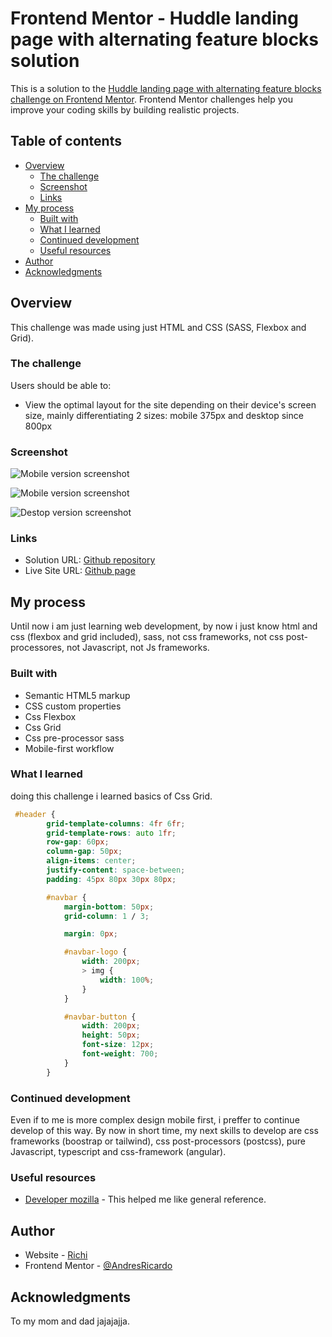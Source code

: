 # Frontend Mentor - Huddle landing page with alternating feature blocks solution

This is a solution to the [Huddle landing page with alternating feature blocks challenge on Frontend Mentor](https://www.frontendmentor.io/challenges/huddle-landing-page-with-alternating-feature-blocks-5ca5f5981e82137ec91a5100). Frontend Mentor challenges help you improve your coding skills by building realistic projects.

## Table of contents

-   [Overview](#overview)
    -   [The challenge](#the-challenge)
    -   [Screenshot](#screenshot)
    -   [Links](#links)
-   [My process](#my-process)
    -   [Built with](#built-with)
    -   [What I learned](#what-i-learned)
    -   [Continued development](#continued-development)
    -   [Useful resources](#useful-resources)
-   [Author](#author)
-   [Acknowledgments](#acknowledgments)

## Overview

This challenge was made using just HTML and CSS (SASS, Flexbox and Grid).

### The challenge

Users should be able to:

-   View the optimal layout for the site depending on their device's screen size, mainly differentiating 2 sizes: mobile 375px and desktop since 800px

### Screenshot

![Mobile version screenshot](./screenshots/mobile-screenshot-1.png)

![Mobile version screenshot](./screenshots/mobile-screenshot-2.png)

![Destop version screenshot](./screenshots/desktop-screenshot.png)

### Links

-   Solution URL: [Github repository](https://github.com/AndresRicardo/huddle-landing-page-with-alternating-feature-blocks)
-   Live Site URL: [Github page](https://andresricardo.github.io/huddle-landing-page-with-alternating-feature-blocks/)

## My process

Until now i am just learning web development, by now i just know html and css (flexbox and grid included), sass, not css frameworks, not css post-processores, not Javascript, not Js frameworks.

### Built with

-   Semantic HTML5 markup
-   CSS custom properties
-   Css Flexbox
-   Css Grid
-   Css pre-processor sass
-   Mobile-first workflow

### What I learned

doing this challenge i learned basics of Css Grid.

```css
 #header {
        grid-template-columns: 4fr 6fr;
        grid-template-rows: auto 1fr;
        row-gap: 60px;
        column-gap: 50px;
        align-items: center;
        justify-content: space-between;
        padding: 45px 80px 30px 80px;

        #navbar {
            margin-bottom: 50px;
            grid-column: 1 / 3;

            margin: 0px;

            #navbar-logo {
                width: 200px;
                > img {
                    width: 100%;
                }
            }

            #navbar-button {
                width: 200px;
                height: 50px;
                font-size: 12px;
                font-weight: 700;
            }
        }
```

### Continued development

Even if to me is more complex design mobile first, i preffer to continue develop of this way.
By now in short time, my next skills to develop are css frameworks (boostrap or tailwind), css post-processors (postcss), pure Javascript, typescript and css-framework (angular).

### Useful resources

-   [Developer mozilla](https://developer.mozilla.org/es/docs/Web/CSS/) - This helped me like general reference.

## Author

-   Website - [Richi](https://github.com/AndresRicardo)
-   Frontend Mentor - [@AndresRicardo](https://www.frontendmentor.io/profile/AndresRicardo)

## Acknowledgments

To my mom and dad jajajajja.
